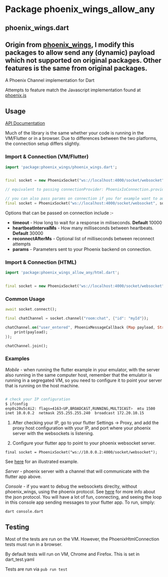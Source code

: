 # Package phoenix_wings_allow_any

## phoenix_wings.dart

## Origin from [phoenix_wings](https://github.com/mfeckie/phoenix_wings), I modify this packages to allow send any (dynamic) payload which not supported on original packages. Other features is the same from original packages.

A Phoenix Channel implementation for Dart

Attempts to feature match the Javascript implementation found at [phoenix.js](https://github.com/phoenixframework/phoenix/blob/master/assets/js/phoenix.js)

## Usage

[API Documentation](https://pub.dartlang.org/documentation/phoenix_wings/latest/)

Much of the library is the same whether your code is running in the VM/Flutter or in a browser. Due to differences between the two platforms, the connection setup differs slightly.

### Import & Connection (VM/Flutter)

```dart
import 'package:phoenix_wings/phoenix_wings.dart';


final socket = new PhoenixSocket("ws://localhost:4000/socket/websocket");

// equivalent to passing connectionProvider: PhoenixIoConnection.provider

// you can also pass params on connection if you for example want to authenticate using a user token like
final socket = PhoenixSocket("ws://localhost:4000/socket/websocket", socketOptions: PhoenixSocketOptions(params: {"user_token":  'user token here'}, ));
```
Options that can be passed on connection include :-
- **timeout** - How long to wait for a response in miliseconds. **Default** 10000
- **heartbeatIntervalMs** - How many milliseconds between heartbeats. **Default** 30000
- **reconnectAfterMs** - Optional list of milliseconds between reconnect attempts
- **params** - Parameters sent to your Phoenix backend on connection.

### Import & Connection (HTML)

```dart
import 'package:phoenix_wings_allow_any/html.dart';


final socket = new PhoenixSocket("ws://localhost:4000/socket/websocket", connectionProvider: PhoenixHtmlConnection.provider);

```

### Common Usage

```dart
await socket.connect();

final chatChannel = socket.channel("room:chat", {"id": "myId"});

chatChannel.on("user_entered", PhoenixMessageCallback (Map payload, String _ref, String, _joinRef) {
    print(payload);
});

chatChannel.join();
```

### Examples

*Mobile* - when running the flutter example in your emulator, with the server
also running in the same computer host, remember that the emulator is running 
in a segregated VM, so you need to configure it to point your server that is
running on the host machine.

```bash

# check your IP configuration
$ ifconfig
enp0s20u5c4i2: flags=4163<UP,BROADCAST,RUNNING,MULTICAST>  mtu 1500
inet 10.0.0.2  netmask 255.255.255.240  broadcast 172.20.10.15
```

1. After checking your IP, go to your flutter Settings -> Proxy, and add the proxy
host configuration with your IP, and port where your phoenix server with the
websockets is listening.

2. Configure your flutter app to point to your phoenix websocket server.
```
final socket = PhoenixSocket("ws://10.0.0.2:4000/socket/websocket");
```
See
[here](https://stackoverflow.com/questions/6760585/accessing-localhostport-from-android-emulator)
for an illustrated example.

*Server* - phoenix server with a channel that will communicate with the flutter
app above.

*Console* - if you want to debug the websockets direclty, without phoenix_wings,
using the phoenix protocol. See
[here](http://graemehill.ca/websocket-clients-and-phoenix-channels/) for more
info about the json protocol. You will have a lot of fun, connecting, and seeing
the loop in this console app sending messages to your flutter app.
To run, simply:

```
dart console.dart
```

## Testing

Most of the tests are run on the VM. However, the PhoenixHtmlConnection tests must run in a browser. 

By default tests will run on VM, Chrome and Firefox.  This is set in dart_test.yaml

Tests are run via `pub run test`
